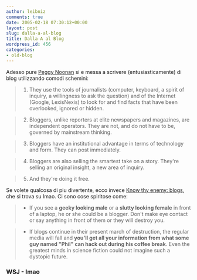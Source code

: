 ```yaml
---
author: leibniz
comments: true
date: 2005-02-18 07:30:12+00:00
layout: post
slug: dalla-a-al-blog
title: Dalla A al Blog
wordpress_id: 456
categories:
- old-blog
---
```


Adesso pure [Peggy Noonan](http://www.opinionjournal.com/columnists/pnoonan/?id=110006302) si e messa a scrivere (entusiasticamente) di blog utilizzando comodi schemini:




> 

> 
> 1. They use the tools of journalists (computer, keyboard, a spirit
of inquiry, a willingness to ask the question) and of the Internet
(Google, LexisNexis) to look for and find facts that have been
overlooked, ignored or hidden. 
> 
> 

> 
> 2. Bloggers, unlike reporters at elite newspapers and magazines, are
independent operators. They are not, and do not have to be, governed by
mainstream thinking. 
> 
> 

> 
> 3. Bloggers have an institutional advantage in terms of technology and form. They can post immediately.  
> 
> 

> 
> 4. Bloggers are also selling the smartest take on a story. They're selling an original insight, a new area of inquiry.  
> 
> 

> 
> 5. And they're doing it free.  




Se volete qualcosa di piu divertente, ecco invece [Know thy enemy: blogs](http://www.imao.us/archives/002701.html), che si trova su Imao. Ci sono cose spiritose come:




> 

> 
> * If you see a **geeky looking male** or a **slutty looking female**
in front of a laptop, he or she could be a blogger. Don't make eye
contact or say anything in front of them or they will destroy you. 
> 
> 

> 
> * If blogs continue in their present march of destruction, the regular media will fall and **you'll get all your information from what some guy named "Phil" can hack out during his coffee break**. Even the greatest minds in science fiction could not imagine such a dystopic future.  




### WSJ - Imao
